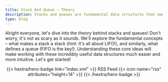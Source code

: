 ```yaml
---
title: Stack And Queue – Theory
description: Stacks and queues are fundamental data structures that manage data in a specific order—LIFO (Last-In, First-Out) for stacks and FIFO (First-In, First-Out) for queues, impacting how data is accessed and manipulated.
type: blog
---
```


Alright everyone, let's dive into the theory behind stacks and queues!  Don't worry, it's not as scary as it sounds.  We'll explore the fundamental concepts – what makes a stack a stack (hint: it's all about LIFO!), and similarly, what defines a queue (FIFO is the key!).  Understanding these core ideas will make working with these incredibly useful data structures much easier and more intuitive.  Let's get started!

<div style="text-align: center; margin-top: 1em;">
{{< hextra/hero-badge link="index.xml" >}}
  <span>RSS Feed</span>
  {{< icon name="rss" attributes="height=14" >}}
{{< /hextra/hero-badge >}}
</div>
